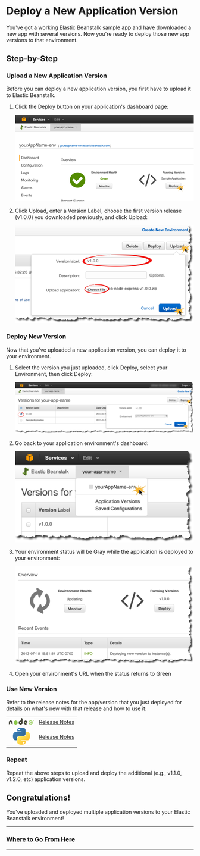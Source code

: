 # Deploy a New Application Version

You've got a working Elastic Beanstalk sample app and have downloaded a new app with several versions. Now you're ready to deploy those new app versions to that environment.

## Step-by-Step

### Upload a New Application Version

Before you can deploy a new application version, you first have to upload it to Elastic Beanstalk.

1. Click the Deploy button on your application's dashboard page:

	![](img/en/step_click-deploy.png)

2. Click Upload, enter a Version Label, choose the first version release (v1.0.0) you downloaded previously, and click Upload:
	
	![](img/en/step_upload-new-version.png)

### Deploy New Version

Now that you've uploaded a new application version, you can deploy it to your environment.

1. Select the version you just uploaded, click Deploy, select your Environment, then click Deploy:

	![](img/en/step_deploy-new-version.png)

2. Go back to your application environment's dashboard:
	
	![](img/en/step_go-to-app-dashboard.png)
	
3. Your environment status will be Gray while the application is deployed to your environment:

	![](img/en/step_monitor-app-status.png)
	
4. Open your environment's URL when the status returns to Green

### Use New Version

Refer to the release notes for the app/version that you just deployed for details on what's new with that release and how to use it:

|         |   |
|:-------------:| ------------- 
| ![Node.js](img/node_logo.png) |  [Release Notes](http://github.com/awslabs/eb-node-express/releases) |
| ![Python](img/python-logo.png) | [Release Notes](http://github.com/awslabs/eb-python-flask/releases) |
	
### Repeat

Repeat the above steps to upload and deploy the additional (e.g., v1.1.0, v1.2.0, etc) application versions.

## Congratulations!

You've uploaded and deployed multiple application versions to your Elastic Beanstalk environment!

---

### [Where to Go From Here](where-to-go-from-here.md)

---
